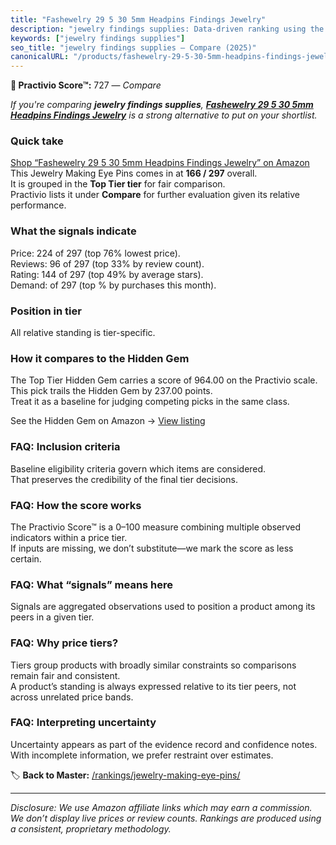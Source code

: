 ```yaml
---
title: "Fashewelry 29 5 30 5mm Headpins Findings Jewelry"
description: "jewelry findings supplies: Data-driven ranking using the Practivio Score™. Positioned by quality, value, demand, findability, momentum."
keywords: ["jewelry findings supplies"]
seo_title: "jewelry findings supplies — Compare (2025)"
canonicalURL: "/products/fashewelry-29-5-30-5mm-headpins-findings-jewelry-B088GRBL97/"
---
```


**🛒 Practivio Score™:** 727 — _Compare_


*If you're comparing **jewelry findings supplies**, **[Fashewelry 29 5 30 5mm Headpins Findings Jewelry](https://www.amazon.com/dp/B088GRBL97?tag=practivio-20)** is a strong alternative to put on your shortlist.*
### Quick take
[Shop “Fashewelry 29 5 30 5mm Headpins Findings Jewelry” on Amazon](https://www.amazon.com/dp/B088GRBL97?tag=practivio-20)
This Jewelry Making Eye Pins comes in at **166 / 297** overall.  
It is grouped in the **Top Tier tier** for fair comparison.  
Practivio lists it under **Compare** for further evaluation given its relative performance.

### What the signals indicate
Price: 224 of 297 (top 76% lowest price).  
Reviews: 96 of 297 (top 33% by review count).  
Rating: 144 of 297 (top 49% by average stars).  
Demand:  of 297 (top % by purchases this month).

### Position in tier
All relative standing is tier-specific.

### How it compares to the Hidden Gem
The Top Tier Hidden Gem carries a score of 964.00 on the Practivio scale.  
This pick trails the Hidden Gem by 237.00 points.  
Treat it as a baseline for judging competing picks in the same class.  

See the Hidden Gem on Amazon → [View listing](https://www.amazon.com/dp/B07543G29V?tag=practivio-20)

### FAQ: Inclusion criteria
Baseline eligibility criteria govern which items are considered.  
That preserves the credibility of the final tier decisions.

### FAQ: How the score works
The Practivio Score™ is a 0–100 measure combining multiple observed indicators within a price tier.  
If inputs are missing, we don’t substitute—we mark the score as less certain.

### FAQ: What “signals” means here
Signals are aggregated observations used to position a product among its peers in a given tier.

### FAQ: Why price tiers?
Tiers group products with broadly similar constraints so comparisons remain fair and consistent.  
A product’s standing is always expressed relative to its tier peers, not across unrelated price bands.

### FAQ: Interpreting uncertainty
Uncertainty appears as part of the evidence record and confidence notes.  
With incomplete information, we prefer restraint over estimates.

<!-- Missing template for Compare/CompareWithinPriceClass -->


🏷️ **Back to Master:** [/rankings/jewelry-making-eye-pins/](/rankings/jewelry-making-eye-pins/)

---
_Disclosure: We use Amazon affiliate links which may earn a commission. We don’t display live prices or review counts. Rankings are produced using a consistent, proprietary methodology._
